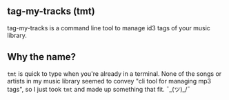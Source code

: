 tag-my-tracks (tmt)
---
tag-my-tracks is a command line tool to manage id3 tags of your music library.

## Why the name?
`tmt` is quick to type when you're already in a terminal. 
None of the songs or artists in my music library seemed to convey "cli tool for managing mp3 tags",
so I just took `tmt` and made up something that fit. ¯\_(ツ)_/¯
